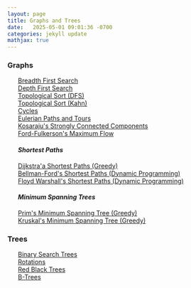 ```yaml
---
layout: page
title: Graphs and Trees
date:   2025-05-01 09:01:36 -0700
categories: jekyll update
mathjax: true
---
```

<!------------------------------------------------------------------->  
  <h3> Graphs </h3>
  <ul style="list-style-type:none;">
    <li><a href="/jekyll/update/2019/06/20/bfs.html">
            Breadth First Search
  	</a></li>
	<li><a href="/jekyll/update/2019/07/05/dfs.html">
	      Depth First Search
	</a></li>
	<li><a href="/jekyll/update/2019/07/10/topological-sort.html">
		  Topological Sort (DFS)
	</a></li>
	<li><a href="/jekyll/update/2020/07/06/topological-sort-kahn.html">
		  Topological Sort (Kahn)
	</a></li>
	<li><a href="/jekyll/update/2019/07/09/cycles.html">
		  Cycles
	</a></li>
    <li><a href="/jekyll/update/2020/05/02/euler.html">
      Eulerian Paths and Tours
    </a></li>
    <li><a href="/jekyll/update/2019/04/01/kosaraju.html">
          Kosaraju's Strongly Connected Components
    </a></li>
	<li><a href="/jekyll/update/2019/07/22/ford-fulkerson.html">
	      Ford-Fulkerson's Maximum Flow
	</a></li>
	<h4> <i> Shortest Paths </i> </h4>
    <li><a href="/jekyll/update/2019/03/31/dijkstra.html">
          Dijkstra'a Shortest Paths (Greedy)
	</a></li>
 	<li><a href="/jekyll/update/2019/04/04/bellman-ford.html">
 	      Bellman-Ford's Shortest Paths (Dynamic Programming)
 	</a></li>
 	<li><a href="/jekyll/update/2020/04/24/floyd-warshall.html">
 	      Floyd Warshall's Shortest Paths (Dynamic Programming)
 	</a></li>
	<h4> <i> Minimum Spanning Trees </i> </h4>
    <li><a href="/jekyll/update/2019/04/02/prim.html">
       Prim's Minimum Spanning Tree (Greedy)
    </a></li>
    <li><a href="/jekyll/update/2019/04/03/kruskal.html">
      Kruskal's Minimum Spanning Tree (Greedy)
    </a></li>
  </ul>


<!------------------------------------------------------------------->  
  <h3> Trees </h3>
  <ul style="list-style-type:none;">
    <li><a href="/jekyll/update/2020/04/28/binary-search-trees.html">
          Binary Search Trees
    </a></li>
    <li><a href="/jekyll/update/2019/05/02/binary-tree-rotation.html">
          Rotations
    </a></li>
    <li><a href="/jekyll/update/2020/05/01/red-black-trees.html">
          Red Black Trees
    </a></li>
    <li><a href="/jekyll/update/2020/05/04/b-trees.html">
          B-Trees
    </a></li>
	<!--
	<li><a href="/jekyll/update/2019/05/01/avl-trees.html">
          AVL Trees
    </a></li>-->
  </ul>


